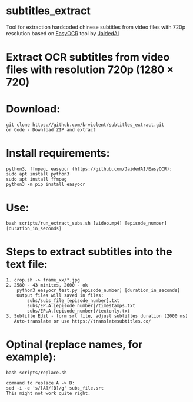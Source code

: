 # subtitles_extract
Tool for extraction hardcoded chinese subtitles from video files with 720p resolution based on [EasyOCR](https://github.com/JaidedAI/EasyOCR) tool by [JaidedAI](https://github.com/JaidedAI)
	
# Extract OCR subtitles from video files with resolution 720p (1280 × 720)
 
# Download:
	git clone https://github.com/krviolent/subtitles_extract.git
 	or Code - Download ZIP and extract
# Install requirements:
	python3, ffmpeg, easyocr (https://github.com/JaidedAI/EasyOCR):
	sudo apt install python3
	sudo apt install ffmpeg
	python3 -m pip install easyocr

# Use:
	bash scripts/run_extract_subs.sh [video.mp4] [episode_number] [duration_in_seconds]

# Steps to extract subtitles into the text file:
	1. crop.sh -> frame_xx/*.jpg
	2. 2580 - 43 minites, 2600 - ok
		python3 easyocr_test.py [episode_number] [duration_in_seconds]
		Output files will saved in files:
			subs/subs_file_[episode_number].txt
			subs/EP.A.[episode_number]/timestamps.txt
			subs/EP.A.[episode_number]/textonly.txt
	3. Subtitle Edit - form srt file, adjust subtitles duration (2000 ms)
	   Auto-translate or use https://translatesubtitles.co/
	 
# Optinal (replace names, for example):
	bash scripts/replace.sh
	
	command to replace A -> B:
	sed -i -e 's/[A]/[B]/g' subs_file.srt
	This might not work quite right.
